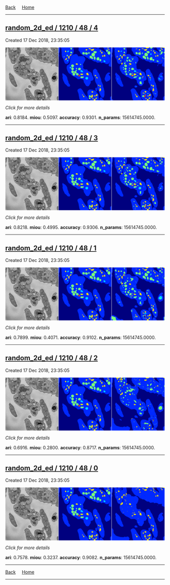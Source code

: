 
[Back](..)&nbsp;&nbsp;&nbsp;&nbsp;&nbsp;[Home](https://leapmanlab.github.io/snapshots)

---

<div class="summary"><a href="4"><h2>random_2d_ed / 1210 / 48 / 4</h2></a><p>Created 17 Dec 2018, 23:35:05
</p><a href="4"><img src="4/media/summary.png" align="center"></a><p>
<i>Click for more details</i>
</p></div>

**ari**: 0.8184. **miou**: 0.5097. **accuracy**: 0.9301. **n_params**: 15614745.0000. 

---

<div class="summary"><a href="3"><h2>random_2d_ed / 1210 / 48 / 3</h2></a><p>Created 17 Dec 2018, 23:35:05
</p><a href="3"><img src="3/media/summary.png" align="center"></a><p>
<i>Click for more details</i>
</p></div>

**ari**: 0.8218. **miou**: 0.4995. **accuracy**: 0.9306. **n_params**: 15614745.0000. 

---

<div class="summary"><a href="1"><h2>random_2d_ed / 1210 / 48 / 1</h2></a><p>Created 17 Dec 2018, 23:35:05
</p><a href="1"><img src="1/media/summary.png" align="center"></a><p>
<i>Click for more details</i>
</p></div>

**ari**: 0.7899. **miou**: 0.4071. **accuracy**: 0.9102. **n_params**: 15614745.0000. 

---

<div class="summary"><a href="2"><h2>random_2d_ed / 1210 / 48 / 2</h2></a><p>Created 17 Dec 2018, 23:35:05
</p><a href="2"><img src="2/media/summary.png" align="center"></a><p>
<i>Click for more details</i>
</p></div>

**ari**: 0.6916. **miou**: 0.2800. **accuracy**: 0.8717. **n_params**: 15614745.0000. 

---

<div class="summary"><a href="0"><h2>random_2d_ed / 1210 / 48 / 0</h2></a><p>Created 17 Dec 2018, 23:35:05
</p><a href="0"><img src="0/media/summary.png" align="center"></a><p>
<i>Click for more details</i>
</p></div>

**ari**: 0.7578. **miou**: 0.3237. **accuracy**: 0.9082. **n_params**: 15614745.0000. 

---

[Back](..)&nbsp;&nbsp;&nbsp;&nbsp;&nbsp;[Home](https://leapmanlab.github.io/snapshots)

---
